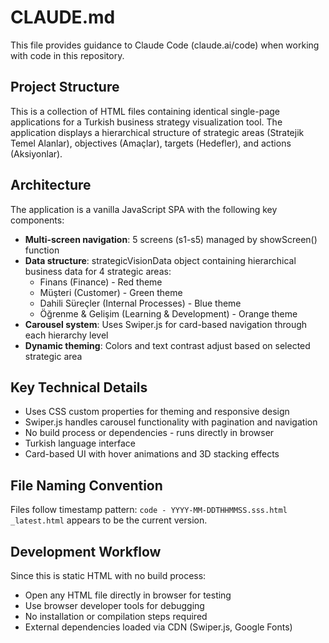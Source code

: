 # CLAUDE.md

This file provides guidance to Claude Code (claude.ai/code) when working with code in this repository.

## Project Structure

This is a collection of HTML files containing identical single-page applications for a Turkish business strategy visualization tool. The application displays a hierarchical structure of strategic areas (Stratejik Temel Alanlar), objectives (Amaçlar), targets (Hedefler), and actions (Aksiyonlar).

## Architecture

The application is a vanilla JavaScript SPA with the following key components:

- **Multi-screen navigation**: 5 screens (s1-s5) managed by showScreen() function
- **Data structure**: strategicVisionData object containing hierarchical business data for 4 strategic areas:
  - Finans (Finance) - Red theme
  - Müşteri (Customer) - Green theme  
  - Dahili Süreçler (Internal Processes) - Blue theme
  - Öğrenme & Gelişim (Learning & Development) - Orange theme
- **Carousel system**: Uses Swiper.js for card-based navigation through each hierarchy level
- **Dynamic theming**: Colors and text contrast adjust based on selected strategic area

## Key Technical Details

- Uses CSS custom properties for theming and responsive design
- Swiper.js handles carousel functionality with pagination and navigation
- No build process or dependencies - runs directly in browser
- Turkish language interface
- Card-based UI with hover animations and 3D stacking effects

## File Naming Convention

Files follow timestamp pattern: `code - YYYY-MM-DDTHHMMSS.sss.html`
`_latest.html` appears to be the current version.

## Development Workflow

Since this is static HTML with no build process:
- Open any HTML file directly in browser for testing
- Use browser developer tools for debugging
- No installation or compilation steps required
- External dependencies loaded via CDN (Swiper.js, Google Fonts)